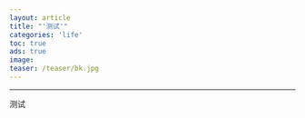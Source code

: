```yaml
---
layout: article
title: "'测试'"
categories: 'life'
toc: true
ads: true
image:
teaser: /teaser/bk.jpg
---
```


---


测试

